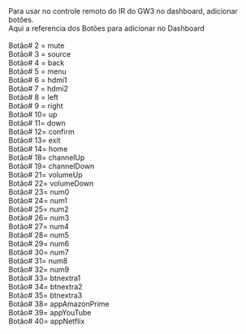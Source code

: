 <div>Para usar no controle remoto do IR do GW3 no dashboard, adicionar bot&otilde;es.&nbsp;</div>
<div>Aqui a referencia dos Bot&otilde;es para adicionar no Dashboard&nbsp;&nbsp;</div>
<div>&nbsp;</div>
<div>Bot&atilde;o# 2 = mute</div>
<div>Bot&atilde;o# 3 = source</div>
<div>Bot&atilde;o# 4 = back</div>
<div>Bot&atilde;o# 5 = menu</div>
<div>Bot&atilde;o# 6 = hdmi1</div>
<div>Bot&atilde;o# 7 = hdmi2</div>
<div>Bot&atilde;o# 8 = left</div>
<div>Bot&atilde;o# 9 = right</div>
<div>Bot&atilde;o# 10= up</div>
<div>Bot&atilde;o# 11= down</div>
<div>Bot&atilde;o# 12= confirm</div>
<div>Bot&atilde;o# 13= exit</div>
<div>Bot&atilde;o# 14= home</div>
<div>Bot&atilde;o# 18= channelUp</div>
<div>Bot&atilde;o# 19= channelDown</div>
<div>Bot&atilde;o# 21= volumeUp</div>
<div>Bot&atilde;o# 22= volumeDown</div>
<div>Bot&atilde;o# 23= num0</div>
<div>Bot&atilde;o# 24= num1</div>
<div>Bot&atilde;o# 25= num2</div>
<div>Bot&atilde;o# 26= num3</div>
<div>Bot&atilde;o# 27= num4</div>
<div>Bot&atilde;o# 28= num5</div>
<div>Bot&atilde;o# 29= num6</div>
<div>Bot&atilde;o# 30= num7</div>
<div>Bot&atilde;o# 31= num8</div>
<div>Bot&atilde;o# 32= num9</div>
<div>Bot&atilde;o# 33= btnextra1</div>
<div>Bot&atilde;o# 34= btnextra2</div>
<div>Bot&atilde;o# 35= btnextra3</div>
<div>Bot&atilde;o# 38= appAmazonPrime</div>
<div>Bot&atilde;o# 39= appYouTube</div>
<div>Bot&atilde;o# 40= appNetflix</div>